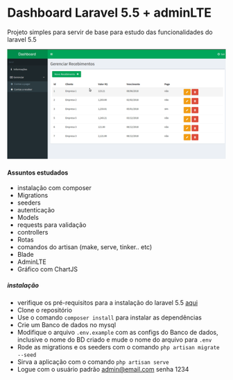 # Dashboard Laravel 5.5 + adminLTE
Projeto simples para servir de base para estudo das funcionalidades do laravel 5.5 

![gif demo](demos/dashboard.gif)

#### Assuntos estudados
- instalação com composer
- Migrations
- seeders
- autenticação
- Models
- requests para validação
- controllers 
- Rotas
- comandos do artisan (make, serve, tinker.. etc)
- Blade
- AdminLTE
- Gráfico com ChartJS


##### instalação
- verifique os pré-requisitos para a instalação do laravel 5.5 [aqui](https://laravel.com/docs/5.5)
- Clone o repositório
- Use o comando `composer install` para instalar as dependências
- Crie um Banco de dados no mysql
- Modifique o arquivo `.env.example` com as configs do Banco de dados, inclusive o nome do BD criado e mude o nome do arquivo para `.env`
- Rode as migrations e os seeders com o comando `php artisan migrate --seed`
- Sirva a aplicação com o comando `php artisan serve`
- Logue com o usuário padrão admin@email.com senha 1234
